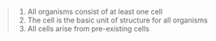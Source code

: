 > 1. All organisms consist of at least one cell
> 2. The cell is the basic unit of structure for all organisms
> 3. All cells arise from pre-existing cells